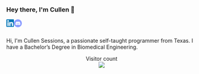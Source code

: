 ### Hey there, I'm Cullen 👋
<a href="https://www.linkedin.com/in/cullensessions/">
  <img align="left" alt="Cullen Sessions | LinkedIn" width="20px" src="https://raw.githubusercontent.com/SessionsC/SessionsC/master/assets/linkedin.svg" />
</a>
<a href="https://discord.gg/Xet4x6">
  <img align="left" alt="Cullen Sessions | Discord" width="21px" src="https://raw.githubusercontent.com/SessionsC/SessionsC/master/assets/iconfinder_discord_3069758.png" />
</a>

<br />
<br />

Hi, I'm Cullen Sessions, a passionate self-taught programmer from Texas. I have a Bachelor’s Degree in Biomedical Engineering.


<p align="center"> 
  Visitor count<br>
  <img src="https://profile-counter.glitch.me/SessionsC/count.svg" />
</p>


<!--
**SessionsC/SessionsC** is a ✨ _special_ ✨ repository because its `README.md` (this file) appears on your GitHub profile.

Here are some ideas to get you started:

- 🔭 I’m currently working on ...
- 🌱 I’m currently learning ...
- 👯 I’m looking to collaborate on ...
- 🤔 I’m looking for help with ...
- 💬 Ask me about ...
- 📫 How to reach me: ...
- 😄 Pronouns: ...
- ⚡ Fun fact: ...
-->

